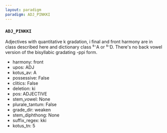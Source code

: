 ```yaml
---
layout: paradigm
paradigm: ADJ_PINKKI
---
```

### ` ADJ_PINKKI `

Adjectives with quantitative k gradation, i final and front harmony are in class described here and dictionary class ⁵⁻A or ⁵⁻D. There's no back vowel version of the bisyllabic gradating -ppi form.
* harmony: front
* upos: ADJ
* kotus_av: A
* possessive: False
* clitics: False
* deletion: ki
* pos: ADJECTIVE
* stem_vowel: None
* plurale_tantum: False
* grade_dir: weaken
* stem_diphthong: None
* suffix_regex: kki
* kotus_tn: 5
